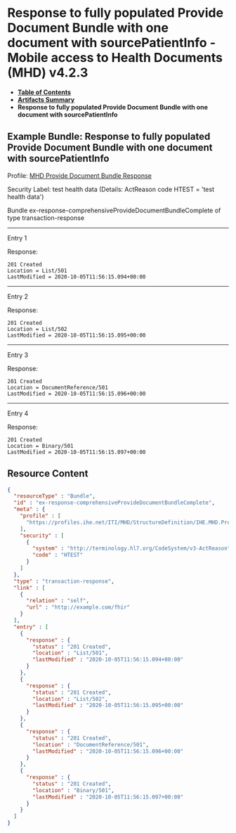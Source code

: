 # Response to fully populated Provide Document Bundle with one document with sourcePatientInfo - Mobile access to Health Documents (MHD) v4.2.3

* [**Table of Contents**](toc.md)
* [**Artifacts Summary**](artifacts.md)
* **Response to fully populated Provide Document Bundle with one document with sourcePatientInfo**

## Example Bundle: Response to fully populated Provide Document Bundle with one document with sourcePatientInfo

Profile: [MHD Provide Document Bundle Response](StructureDefinition-IHE.MHD.ProvideDocumentBundleResponse.md)

Security Label: test health data (Details: ActReason code HTEST = 'test health data')

Bundle ex-response-comprehensiveProvideDocumentBundleComplete of type transaction-response

-------

Entry 1

Response:

```
201 Created
Location = List/501
LastModified = 2020-10-05T11:56:15.094+00:00

```

-------

Entry 2

Response:

```
201 Created
Location = List/502
LastModified = 2020-10-05T11:56:15.095+00:00

```

-------

Entry 3

Response:

```
201 Created
Location = DocumentReference/501
LastModified = 2020-10-05T11:56:15.096+00:00

```

-------

Entry 4

Response:

```
201 Created
Location = Binary/501
LastModified = 2020-10-05T11:56:15.097+00:00

```



## Resource Content

```json
{
  "resourceType" : "Bundle",
  "id" : "ex-response-comprehensiveProvideDocumentBundleComplete",
  "meta" : {
    "profile" : [
      "https://profiles.ihe.net/ITI/MHD/StructureDefinition/IHE.MHD.ProvideDocumentBundleResponse"
    ],
    "security" : [
      {
        "system" : "http://terminology.hl7.org/CodeSystem/v3-ActReason",
        "code" : "HTEST"
      }
    ]
  },
  "type" : "transaction-response",
  "link" : [
    {
      "relation" : "self",
      "url" : "http://example.com/fhir"
    }
  ],
  "entry" : [
    {
      "response" : {
        "status" : "201 Created",
        "location" : "List/501",
        "lastModified" : "2020-10-05T11:56:15.094+00:00"
      }
    },
    {
      "response" : {
        "status" : "201 Created",
        "location" : "List/502",
        "lastModified" : "2020-10-05T11:56:15.095+00:00"
      }
    },
    {
      "response" : {
        "status" : "201 Created",
        "location" : "DocumentReference/501",
        "lastModified" : "2020-10-05T11:56:15.096+00:00"
      }
    },
    {
      "response" : {
        "status" : "201 Created",
        "location" : "Binary/501",
        "lastModified" : "2020-10-05T11:56:15.097+00:00"
      }
    }
  ]
}

```
